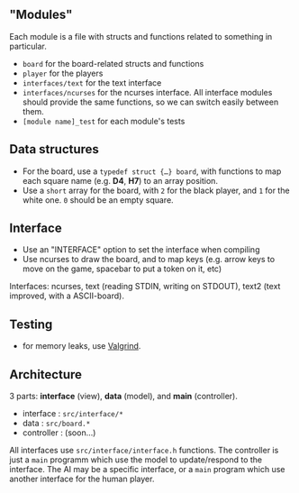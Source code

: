 "Modules"
---------

Each module is a file with structs and functions related to something in
particular.

- `board` for the board-related structs and functions
- `player` for the players
- `interfaces/text` for the text interface
- `interfaces/ncurses` for the ncurses interface. All interface modules should
  provide the same functions, so we can switch easily between them.
- `[module name]_test` for each module's tests

Data structures
--------------

- For the board, use a `typedef struct {…} board`, with functions to map
  each square name (e.g. __D4__, __H7__) to an array position.
- Use a `short` array for the board, with `2` for the black player, and `1` for the
  white one. `0` should be an empty square.

Interface
---------

- Use an "INTERFACE" option to set the interface when compiling
- Use ncurses to draw the board, and to map keys (e.g. arrow keys to move on the
  game, spacebar to put a token on it, etc)

Interfaces: ncurses, text (reading STDIN, writing on STDOUT), text2 (text
improved, with  a ASCII-board).

Testing
-------

- for memory leaks, use
  [Valgrind](http://www.cprogramming.com/debugging/valgrind.html).

Architecture
------------

3 parts: __interface__ (view), __data__ (model), and __main__ (controller).
- interface : `src/interface/*`
- data : `src/board.*`
- controller : (soon…)

All interfaces use `src/interface/interface.h` functions.
The controller is just a `main` programm which use the model to update/respond
to the interface. The AI may be a specific interface, or a `main` program
which use another interface for the human player.
